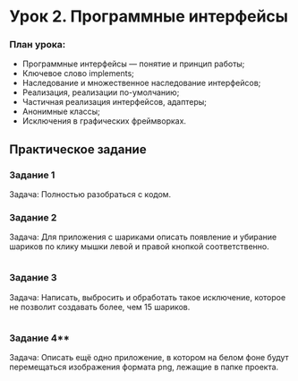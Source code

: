 
# Урок 2. Программные интерфейсы


### План урока:

- Программные интерфейсы — понятие и принцип работы;
- Ключевое слово implements;
- Наследование и множественное наследование интерфейсов;
- Реализация, реализации по-умолчанию;
- Частичная реализация интерфейсов, адаптеры;
- Анонимные классы;
- Исключения в графических фреймворках.


## Практическое задание

### Задание 1 

Задача: Полностью разобраться с кодом.


### Задание 2 

Задача: Для приложения с шариками описать появление и убирание шариков по клику мышки левой и правой кнопкой соответственно.

```

```

### Задание 3 

Задача: Написать, выбросить и обработать такое исключение, которое не позволит создавать более, чем 15 шариков.

```

```

### Задание 4**

Задача: Описать ещё одно приложение, в котором на белом фоне будут перемещаться изображения формата png, лежащие в папке проекта.

```

```